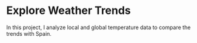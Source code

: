 # Explore Weather Trends
In this project, I analyze local and global temperature data to compare the trends with Spain.